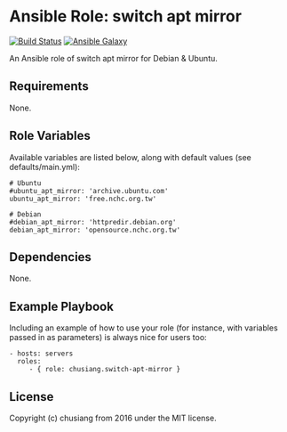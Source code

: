 Ansible Role: switch apt mirror
=========

[![Build Status](https://travis-ci.org/chusiang/switch-apt-mirror.ansible.role.svg?branch=master)](https://travis-ci.org/chusiang/switch-apt-mirror.ansible.role) [![Ansible Galaxy](https://img.shields.io/badge/role-switch--apt--mirror-blue.svg)](https://galaxy.ansible.com/chusiang/switch-apt-mirror/)

An Ansible role of switch apt mirror for Debian & Ubuntu.

Requirements
------------

None.

Role Variables
--------------

Available variables are listed below, along with default values (see defaults/main.yml):

    # Ubuntu
    #ubuntu_apt_mirror: 'archive.ubuntu.com'
    ubuntu_apt_mirror: 'free.nchc.org.tw'

    # Debian
    #debian_apt_mirror: 'httpredir.debian.org'
    debian_apt_mirror: 'opensource.nchc.org.tw'

Dependencies
------------

None.

Example Playbook
----------------

Including an example of how to use your role (for instance, with variables passed in as parameters) is always nice for users too:

    - hosts: servers
      roles:
         - { role: chusiang.switch-apt-mirror }

License
-------

Copyright (c) chusiang from 2016 under the MIT license.
